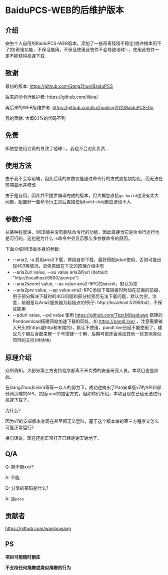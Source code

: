 # BaiduPCS-WEB的后维护版本

## 介绍

~~女生~~个人自用的BaiduPCS-WEB版本，添加了一些奇奇怪怪不稳定(或许根本用不了的)奇怪功能，不保证能用，不保证使用此软件不会导致地球💥，使用此软件一定不能获得高速下载

## 致谢

最初的版本: https://github.com/GangZhuo/BaiduPCS

后来的命令行维护者: https://github.com/iikira/

再后来的WEB版维护者: https://github.com/liuzhuoling2011/BaiduPCS-Go

我的贡献: 大概0.1%的代码不到

## 免责

即使您使用它真的导致了地球💥，我也不会对此负责...

## 使用方法

由于我不会写前端，因此后续的参数仅能通过命令行的方式直接初始化，而无法在前端显示并修改

由于是自用，因此并不提供编译完成的版本，但大概您直接`go build`也没有太大问题，配置好一些命令行工具后直接使用build.sh问题应该也不大

## 参数介绍

从某种程度讲，WEB版并没有删除命令行的功能，因此直接当它是命令行运行也是可行的，这也是为什么`-h`命令中会显示那么多参数命令的原因。

下面介绍WEB版本身的参数:

* --aria2, -a                      启用aria2下载，停用自带下载，最好搭配pdurl使用，否则可能出现403等情况，具体原因在下文的原理介绍中有
*  --aria2url value, --au value     aria2的url (default: "http://localhost:6800/jsonrpc")
* --aria2secret value, --as value  aria2-RPC的secret，默认为空
* --aria2pre value, --ap value     aria2-RPC添加下载链接时附加在前面的前缀，用于部分解决下载时的403问题和部分拉黑后无法下载问题，默认为空，注意，前缀是以Aria2服务器为起始点的!例子: http://localhost:5299/bd/，不保证能用
* --pdurl value, --pd value        使用 https://github.com/TkzcM/baiduwp 搭建的Pandownload搭建网站加速下载的网址，如 https://pandl.live/ ，注意需要输入开头的https或http和末尾的/，默认不使用，pandl.live已经不能使用了，建议几个朋友合起来整一个号搭建一个用，后期可能还会添加其他一些其他类似项目的支持(咕咕咕)

## 原理介绍

众所周知，大部分第三方支持程序都离不开优秀的安全研究人员，本项目也是如此。

在GangZhuo和iikira等等一众人的努力下，成功逆向出了Pan安卓版v7的API和部分网页端的API，包括rand的加密方式，但如你们所见，本项目现在已经无法进行高速下载了。

为什么?

因为v7的安卓版本身现在甚至都无法登陆，基于这个版本做的第三方程序又怎么可能正常运行?

换句话说，现在还能正常打开已经是谢天谢地了。

## Q/A

Q: 能不能xxx?

A: 不能.

Q: 分享的密码是什么?

A: 是`pass`

## 贡献者

https://github.com/waylonwang

## PS

**项目可能随时删库**

**不支持任何捐赠或类似捐赠的行为**